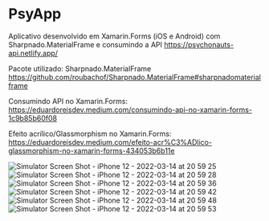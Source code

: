 # PsyApp

Aplicativo desenvolvido em Xamarin.Forms (iOS e Android) com Sharpnado.MaterialFrame e consumindo a API https://psychonauts-api.netlify.app/

Pacote utilizado: Sharpnado.MaterialFrame https://github.com/roubachof/Sharpnado.MaterialFrame#sharpnadomaterialframe

Consumindo API no Xamarin.Forms: https://eduardoreisdev.medium.com/consumindo-api-no-xamarin-forms-1c9b85b60f08

Efeito acrílico/Glassmorphism no Xamarin.Forms: https://eduardoreisdev.medium.com/efeito-acr%C3%ADlico-glassmorphism-no-xamarin-forms-434053b6b11e

![Simulator Screen Shot - iPhone 12 - 2022-03-14 at 20 59 25](https://user-images.githubusercontent.com/52722526/158280546-c1621219-cc3b-4e46-844c-4d925e213e99.png)
![Simulator Screen Shot - iPhone 12 - 2022-03-14 at 20 59 28](https://user-images.githubusercontent.com/52722526/158280547-a4ca5a1b-e7ef-4796-bbb9-c6e165f93ef4.png)
![Simulator Screen Shot - iPhone 12 - 2022-03-14 at 20 59 36](https://user-images.githubusercontent.com/52722526/158280552-5c6a0082-826d-4a84-9ad4-952dd5e49ef8.png)
![Simulator Screen Shot - iPhone 12 - 2022-03-14 at 20 59 42](https://user-images.githubusercontent.com/52722526/158280555-c053e438-14f4-4ae4-9c42-f7771101ae16.png)
![Simulator Screen Shot - iPhone 12 - 2022-03-14 at 20 59 48](https://user-images.githubusercontent.com/52722526/158280559-4400e642-758e-47ef-bc22-1e69f3c60ece.png)
![Simulator Screen Shot - iPhone 12 - 2022-03-14 at 20 59 53](https://user-images.githubusercontent.com/52722526/158280563-184ee770-70d3-4d98-8420-4ef661d36dee.png)
